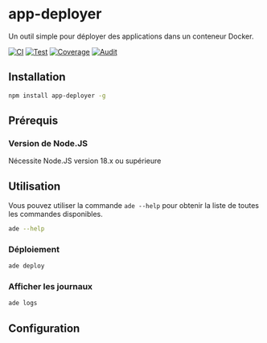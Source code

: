 # app-deployer
Un outil simple pour déployer des applications dans un conteneur Docker.

[![CI](https://github.com/sumor-cloud/app-deployer/actions/workflows/ci.yml/badge.svg)](https://github.com/sumor-cloud/app-deployer/actions/workflows/ci.yml)
[![Test](https://github.com/sumor-cloud/app-deployer/actions/workflows/ut.yml/badge.svg)](https://github.com/sumor-cloud/app-deployer/actions/workflows/ut.yml)
[![Coverage](https://github.com/sumor-cloud/app-deployer/actions/workflows/coverage.yml/badge.svg)](https://github.com/sumor-cloud/app-deployer/actions/workflows/coverage.yml)
[![Audit](https://github.com/sumor-cloud/app-deployer/actions/workflows/audit.yml/badge.svg)](https://github.com/sumor-cloud/app-deployer/actions/workflows/audit.yml)

## Installation
```bash
npm install app-deployer -g
```

## Prérequis

### Version de Node.JS
Nécessite Node.JS version 18.x ou supérieure

## Utilisation

Vous pouvez utiliser la commande `ade --help` pour obtenir la liste de toutes les commandes disponibles.
```bash
ade --help
```

### Déploiement

```bash
ade deploy
```

### Afficher les journaux

```bash
ade logs
```

## Configuration